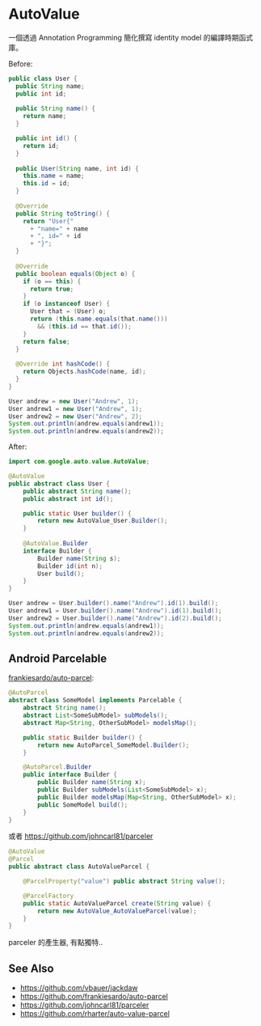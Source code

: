 # AutoValue

一個透過 Annotation Programming 簡化撰寫 identity model 的編譯時期函式庫。

Before:

```java
public class User {
  public String name;
  public int id;
  
  public String name() {
    return name;
  }

  public int id() {
    return id;
  }
  
  public User(String name, int id) {
    this.name = name;
    this.id = id;
  }
  
  @Override
  public String toString() {
    return "User{"
      + "name=" + name
      + ", id=" + id
      + "}";
  }
  
  @Override
  public boolean equals(Object o) {
    if (o == this) {
      return true;
    }
    if (o instanceof User) {
      User that = (User) o;
      return (this.name.equals(that.name()))
        && (this.id == that.id());
    }
    return false;
  }
  
  @Override int hashCode() {
    return Objects.hashCode(name, id);
  }
}
```

```java
User andrew = new User("Andrew", 1);
User andrew1 = new User("Andrew", 1);
User andrew2 = new User("Andrew", 2);
System.out.println(andrew.equals(andrew1));
System.out.println(andrew.equals(andrew2));
```

After:

```java
import com.google.auto.value.AutoValue;

@AutoValue
public abstract class User {
    public abstract String name();
    public abstract int id();

    public static User builder() {
        return new AutoValue_User.Builder();
    }
    
    @AutoValue.Builder
    interface Builder {
        Builder name(String s);
        Builder id(int n);
        User build();
    }
}
```

```java
User andrew = User.builder().name("Andrew").id(1).build();
User andrew1 = User.builder().name("Andrew").id(1).build();
User andrew2 = User.builder().name("Andrew").id(2).build();
System.out.println(andrew.equals(andrew1));
System.out.println(andrew.equals(andrew2));
```

## Android Parcelable

[frankiesardo/auto-parcel](https://github.com/frankiesardo/auto-parcel):

```java
@AutoParcel
abstract class SomeModel implements Parcelable {
    abstract String name();
    abstract List<SomeSubModel> subModels();
    abstract Map<String, OtherSubModel> modelsMap();

    public static Builder builder() {
        return new AutoParcel_SomeModel.Builder();
    }   

    @AutoParcel.Builder
    public interface Builder {
        public Builder name(String x);
        public Builder subModels(List<SomeSubModel> x);
        public Builder modelsMap(Map<String, OtherSubModel> x);
        public SomeModel build();
    }
}
```

或者 https://github.com/johncarl81/parceler

```java
@AutoValue
@Parcel
public abstract class AutoValueParcel {

    @ParcelProperty("value") public abstract String value();

    @ParcelFactory
    public static AutoValueParcel create(String value) {
        return new AutoValue_AutoValueParcel(value);
    }
}
```

parceler 的產生器, 有點獨特..

## See Also

* https://github.com/vbauer/jackdaw
* https://github.com/frankiesardo/auto-parcel
* https://github.com/johncarl81/parceler
* https://github.com/rharter/auto-value-parcel

